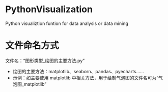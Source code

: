 # PythonVisualization
Python visualiztion funtion for data analysis or data mining

# 文件命名方式

文件名：“图形类型_绘图的主要方法.py”  
* 绘图的主要方法：matplotlib、seaborn、pandas、pyecharts……  
* 示例：如主要使用 matplotlib 中相关方法，用于绘制气泡图的文件名可为“气泡图_matplotlib”
